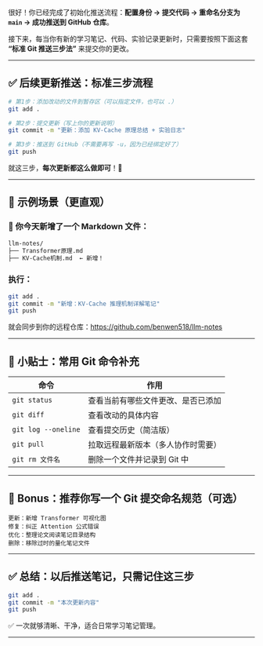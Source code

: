 很好！你已经完成了初始化推送流程：**配置身份 → 提交代码 → 重命名分支为 `main` → 成功推送到 GitHub 仓库**。

接下来，每当你有新的学习笔记、代码、实验记录更新时，只需要按照下面这套 **“标准 Git 推送三步法”** 来提交你的更改。

---

## ✅ 后续更新推送：标准三步流程

```bash
# 第1步：添加改动的文件到暂存区（可以指定文件，也可以 .）
git add .

# 第2步：提交更新（写上你的更新说明）
git commit -m "更新：添加 KV-Cache 原理总结 + 实验日志"

# 第3步：推送到 GitHub（不需要再写 -u，因为已经绑定好了）
git push
```

就这三步，**每次更新都这么做即可**！🎯

---

## 🧠 示例场景（更直观）

### 📒 你今天新增了一个 Markdown 文件：
```bash
llm-notes/
├── Transformer原理.md
├── KV-Cache机制.md  ← 新增！
```

### 执行：
```bash
git add .
git commit -m "新增：KV-Cache 推理机制详解笔记"
git push
```

就会同步到你的远程仓库：https://github.com/benwen518/llm-notes

---

## 🧩 小贴士：常用 Git 命令补充

| 命令 | 作用 |
|------|------|
| `git status` | 查看当前有哪些文件更改、是否已添加 |
| `git diff` | 查看改动的具体内容 |
| `git log --oneline` | 查看提交历史（简洁版） |
| `git pull` | 拉取远程最新版本（多人协作时需要） |
| `git rm 文件名` | 删除一个文件并记录到 Git 中 |

---

## 🎁 Bonus：推荐你写一个 Git 提交命名规范（可选）

```text
更新：新增 Transformer 可视化图
修复：纠正 Attention 公式错误
优化：整理论文阅读笔记目录结构
删除：移除过时的量化笔记文件
```

---

## ✅ 总结：以后推送笔记，只需记住这三步

```bash
git add .
git commit -m "本次更新内容"
git push
```

✅ 一次就够清晰、干净，适合日常学习笔记管理。

---

